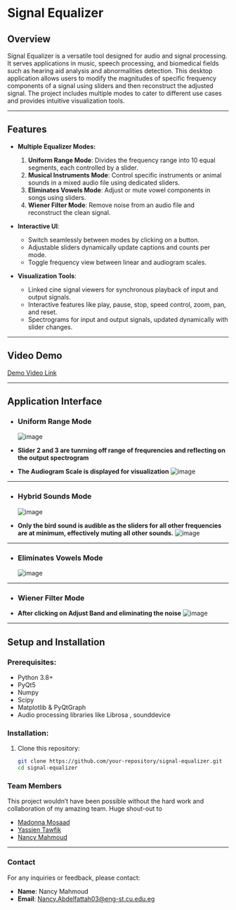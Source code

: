 # Signal Equalizer

## Overview  
Signal Equalizer is a versatile tool designed for audio and signal processing. It serves applications in music, speech processing, and biomedical fields such as hearing aid analysis and abnormalities detection. This desktop application allows users to modify the magnitudes of specific frequency components of a signal using sliders and then reconstruct the adjusted signal. The project includes multiple modes to cater to different use cases and provides intuitive visualization tools.

---

## Features  
- **Multiple Equalizer Modes:**
  1. **Uniform Range Mode**: Divides the frequency range into 10 equal segments, each controlled by a slider.  
  2. **Musical Instruments Mode**: Control specific instruments or animal sounds in a mixed audio file using dedicated sliders.  
  3. **Eliminates Vowels Mode**: Adjust or mute vowel components in songs using sliders.  
  4. **Wiener Filter Mode**: Remove noise from an audio file and reconstruct the clean signal.  

- **Interactive UI**:  
  - Switch seamlessly between modes by clicking on a button.  
  - Adjustable sliders dynamically update captions and counts per mode.  
  - Toggle frequency view between linear and audiogram scales.  

- **Visualization Tools**:  
  - Linked cine signal viewers for synchronous playback of input and output signals.  
  - Interactive features like play, pause, stop, speed control, zoom, pan, and reset.  
  - Spectrograms for input and output signals, updated dynamically with slider changes.  

---

## Video Demo  
[Demo Video Link](#)

---

## Application Interface  

- ### **Uniform Range Mode**  
   ![image](https://github.com/user-attachments/assets/507be5bd-7d38-4b6f-ab53-8b9322203836)


- **Slider 2 and 3 are tunrning off range of frequrencies and reflecting on the output spectrogram**
- **The Audiogram Scale is displayed for visualization**
 ![image](https://github.com/user-attachments/assets/ef53bfa8-48b5-4c85-a8cd-8d4ac55529f0)

---

- ### **Hybrid Sounds Mode**  
   ![image](https://github.com/user-attachments/assets/25e405fd-ac55-4a2b-9879-5136b9af14df)

- **Only the bird sound is audible as the sliders for all other frequencies are at minimum, effectively muting all other sounds.** 
  ![image](https://github.com/user-attachments/assets/6b1dc2cf-82fd-4c4b-9a6c-86da3f0f8498)

---

- ### **Eliminates Vowels Mode**  
   ![image](https://github.com/user-attachments/assets/ed7776e4-d70c-4848-b3d9-83d33db03882)
 
---

- ### **Wiener Filter Mode**  
- **After clicking on Adjust Band and eliminating the noise**
   ![image](https://github.com/user-attachments/assets/685132b5-29a3-478b-9fd0-efbef90e2e67)


---

## Setup and Installation  
### Prerequisites:  
- Python 3.8+  
- PyQt5  
- Numpy  
- Scipy  
- Matplotlib & PyQtGraph  
- Audio processing libraries like Librosa , sounddevice

### Installation:  
1. Clone this repository:  
   ```bash
   git clone https://github.com/your-repository/signal-equalizer.git
   cd signal-equalizer
### **Team Members**
This project wouldn’t have been possible without the hard work and collaboration of my amazing team. Huge shout-out to
- [Madonna Mosaad](https://github.com/madonna-mosaad)
- [Yassien Tawfik](https://github.com/YassienTawfikk)
- [Nancy Mahmoud](https://github.com/nancymahmoud1)

---

### **Contact**
For any inquiries or feedback, please contact:
- **Name**: Nancy Mahmoud
- **Email**: [Nancy.Abdelfattah03@eng-st.cu.edu.eg](mailto:nancy.abdelfattah03@eng-st.cu.edu.eg)

